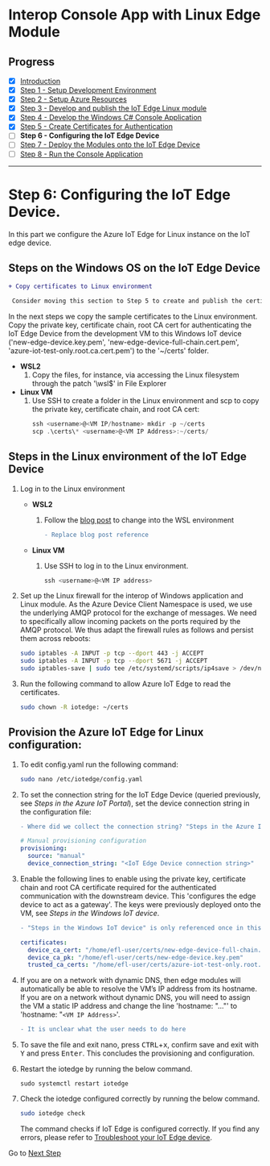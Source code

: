 # Interop Console App with Linux Edge Module
## Progress

- [x] [Introduction](../README.md)  
- [x] [Step 1 - Setup Development Environment](./Setup%20DevVM.MD)   
- [x] [Step 2 - Setup Azure Resources](./Setup%20Azure%20Resources.MD)  
- [x] [Step 3 - Develop and publish the IoT Edge Linux module](./Develop%20and%20publish%20the%20IoT%20edge%20Linux%20module.MD)  
- [x] [Step 4 - Develop the Windows C# Console Application](./Develop%20the%20Windows%20C%23%20Console%20Application.MD)  
- [x] [Step 5 - Create Certificates for Authentication](./Create%20Certificates%20for%20Authentication.MD)  
- [ ] **Step 6 - Configuring the IoT Edge Device**  
- [ ] [Step 7 - Deploy the Modules onto the IoT Edge Device](./Deploy%20the%20Modules%20onto%20the%20IoT%20Edge%20Device.MD)  
- [ ] [Step 8 - Run the Console Application](./Run%20the%20Console%20Application.MD)  
---

# Step 6: Configuring the IoT Edge Device.
In this part we configure the Azure IoT Edge for Linux instance on the IoT edge device.

## Steps on the Windows OS on the IoT Edge Device
```diff
+ Copy certificates to Linux environment

 Consider moving this section to Step 5 to create and publish the certificates
```
In the next steps we copy the sample certificates to the Linux environment. Copy the private key, certificate chain, root CA cert for authenticating the IoT Edge Device from the development VM to this Windows IoT device ('new-edge-device.key.pem', 'new-edge-device-full-chain.cert.pem', 'azure-iot-test-only.root.ca.cert.pem') to the '~/certs' folder.
* **WSL2** 
    1. Copy the files, for instance, via accessing the Linux filesystem through the patch '\wsl$' in File Explorer
* **Linux VM** 
    1. Use SSH to create a folder in the Linux environment and scp to copy the private key, certificate chain, and root CA cert:
        ```powershell
        ssh <username>@<VM IP/hostname> mkdir -p ~/certs 
        scp .\certs\* <username>@<VM IP Address>:~/certs/
        ```
## Steps in the Linux environment of the IoT Edge Device
1. Log in to the Linux environment
    * **WSL2** 
        1. Follow the [blog post](https://aka.ms/winiot-low) to change into the WSL environment
            ```diff
            - Replace blog post reference
            ```

    * **Linux VM** 
        1. Use SSH to log in to the Linux environment.
            ```powershell
            ssh <username>@<VM IP address>
            ```

1. Set up the Linux firewall for the interop of Windows application and Linux module. As the Azure Device Client Namespace is used, we use the underlying AMQP protocol for the exchange of messages. We need to specifically allow incoming packets on the ports required by the AMQP protocol. We thus adapt the firewall rules as follows and persist them across reboots:
    ```bash
    sudo iptables -A INPUT -p tcp --dport 443 -j ACCEPT 
    sudo iptables -A INPUT -p tcp --dport 5671 -j ACCEPT 
    sudo iptables-save | sudo tee /etc/systemd/scripts/ip4save > /dev/null
    ```
1. Run the following command to allow Azure IoT Edge to read the certificates.
    ```bash
    sudo chown -R iotedge: ~/certs
    ```
## Provision the Azure IoT Edge for Linux configuration:  
1.    To edit config.yaml run the following command:
        ```bash
        sudo nano /etc/iotedge/config.yaml
        ```    
1. To set the connection string for the IoT Edge Device (queried previously, see _Steps in the Azure IoT Portal_), set the device connection string in the configuration file:

    ```diff
    - Where did we collect the connection string? "Steps in the Azure IoT Portal" is only referenced once in this document.
    ```
    
    ```yaml
    # Manual provisioning configuration
    provisioning:
      source: "manual"
      device_connection_string: "<IoT Edge Device connection string>"
    ```
1. Enable the following lines to enable using the private key, certificate chain and root CA certificate required for the authenticated communication with the downstream device. This 'configures the edge device to act as a gateway'. The keys were previously deployed onto the VM, see _Steps in the Windows IoT device_.

    ```diff
    - "Steps in the Windows IoT device" is only referenced once in this document.
    ```

    ```yaml
    certificates:
      device_ca_cert: "/home/efl-user/certs/new-edge-device-full-chain.cert.pem"
      device_ca_pk: "/home/efl-user/certs/new-edge-device.key.pem"
      trusted_ca_certs: "/home/efl-user/certs/azure-iot-test-only.root.ca.cert.pem"
    ```
1. If you are on a network with dynamic DNS, then edge modules will automatically be able to resolve the VM’s IP address from its hostname. If you are on a network without dynamic DNS, you will need to assign the VM a static IP address and change the line 'hostname: "…"' to 'hostname: "`<VM IP Address>`'.

    ```diff
    - It is unclear what the user needs to do here
    ```

1. To save the file and exit nano, press <kbd>CTRL</kbd>+<kbd>x</kbd>, confirm save and exit with <kbd>Y</kbd> and press <kbd>Enter</kbd>. This concludes the provisioning and configuration.
1. Restart the iotedge by running the below command.
    ```base
    sudo systemctl restart iotedge
    ```
1. Check the iotedge configured correctly by running the below command.
    ```bash
    sudo iotedge check
    ```
    The command checks if IoT Edge is configured correctly. If you find any errors, please refer to [Troubleshoot your IoT Edge device](https://docs.microsoft.com/azure/iot-edge/troubleshoot).

Go to [Next Step](./Deploy%20the%20Modules%20onto%20the%20IoT%20Edge%20Device.MD)  

